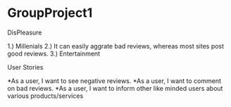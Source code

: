 # GroupProject1

DisPleasure 

1.) Millenials 
2.) It can easily aggrate bad reviews, whereas most sites post good reviews. 
3.) Entertainment


User Stories

*As a user, I want to see negative reviews.
*As a user, I want to comment on bad reviews. 
*As a user, I want to inform other like minded users about various products/services

